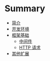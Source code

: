# Summary

* [简介](README.md)
* [开发环境]()
* [框架基础]()
	* [中间件](/base/middle_ware.md)
    * [HTTP 请求](/base/http_request.md)
* [其他扩展]()